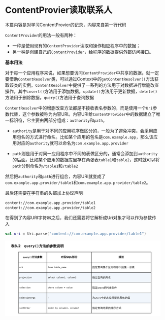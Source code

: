 # ContentProvier读取联系人

本篇内容是对学习ContentProvier的记录，内容来自第一行代码

`ContentProvider`的用法一般有两种：

+ 一种是使用现有的`ContentProvider`读取和操作相应程序中的数据；
+ 另一种是创建自己的`ContentProvider`，给程序的数据提供外部访问接口。

**基本用法**

对于每一个应用程序来说，如果想要访问`ContentProvider`中共享的数据，就一定要借助`ContentResolver`类，可以通过Context中的`getContentResolver()`方法获取该类的实例。`ContentResolver`中提供了一系列的方法用于对数据进行增删改查操作，其中`insert()`方法用于添加数据，`update()`方法用于更新数据，`delete()`方法用于删除数据，`query()`方法用于查询数据

`ContentResolver`中的增删改查方法都是不接收表名参数的，而是使用一个`Uri`参数代替，这个参数被称为内容URI。内容URI给`ContentProvider`中的数据建立了唯一标识符，它主要由两部分组成：`authority`和`path`。

+ `authority`是用于对不同的应用程序做区分的，一般为了避免冲突，会采用应用包名的方式进行命名。比如某个应用的包名是`com.example.app`，那么该应用对应的`authority`就可以命名为`com.example.app.provider`

+ `path`则是用于对同一应用程序中不同的表做区分的，通常会添加到`authority`的后面。比如某个应用的数据库里存在两张表`table1`和`table2`，这时就可以将`path`分别命名为`/table1`和`/table2`

然后把`authority`和`path`进行组合，内容URI就变成了`com.example.app.provider/table1`和`com.example.app.provider/table2`。

最后还需要在字符串的头部加上协议声明

```text
content://com.example.app.provider/table1
content://com.example.app.provider/table2
```

在得到了内容URI字符串之后，我们还需要将它解析成Uri对象才可以作为参数传入

```kotlin
val uri = Uri.parse("content://com.example.app.provider/table1")
```

![079](https://github.com/winfredzen/Android-Basic/blob/master/基础知识/images/079.png)



























